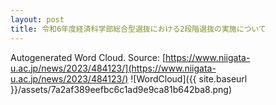 ```yaml
---
layout: post
title: 令和6年度経済科学部総合型選抜における2段階選抜の実施について
---
```

Autogenerated Word Cloud.
Source\: [https://www.niigata-u.ac.jp/news/2023/484123/](https://www.niigata-u.ac.jp/news/2023/484123/)
![WordCloud]({{ site.baseurl }}/assets/7a2af389eefbc6c1ad9e9ca81b642ba8.png)